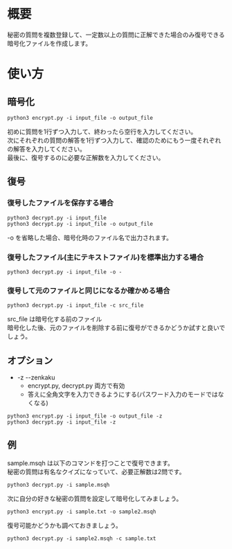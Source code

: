 # 概要

秘密の質問を複数登録して、一定数以上の質問に正解できた場合のみ復号できる暗号化ファイルを作成します。

# 使い方

## 暗号化

```
python3 encrypt.py -i input_file -o output_file
```

初めに質問を1行ずつ入力して、終わったら空行を入力してください。<br>
次にそれぞれの質問の解答を1行ずつ入力して、確認のためにもう一度それぞれの解答を入力してください。<br>
最後に、復号するのに必要な正解数を入力してください。<br>

## 復号

### 復号したファイルを保存する場合
```
python3 decrypt.py -i input_file
python3 decrypt.py -i input_file -o output_file
```
-o を省略した場合、暗号化時のファイル名で出力されます。

### 復号したファイル(主にテキストファイル)を標準出力する場合
```
python3 decrypt.py -i input_file -o -
```

### 復号して元のファイルと同じになるか確かめる場合
```
python3 decrypt.py -i input_file -c src_file
```
src_file は暗号化する前のファイル<br>
暗号化した後、元のファイルを削除する前に復号ができるかどうか試すと良いでしょう。<br>

## オプション

-	-z --zenkaku
	-	encrypt.py, decrypt.py 両方で有効
	-	答えに全角文字を入力できるようにする(パスワード入力のモードではなくなる)
```
python3 encrypt.py -i input_file -o output_file -z
python3 decrypt.py -i input_file -z
```

## 例

sample.msqh は以下のコマンドを打つことで復号できます。<br>
秘密の質問は有名なクイズになっていて、必要正解数は2問です。<br>
```
python3 decrypt.py -i sample.msqh
```

次に自分の好きな秘密の質問を設定して暗号化してみましょう。
```
python3 encrypt.py -i sample.txt -o sample2.msqh
```

復号可能かどうかも調べておきましょう。
```
python3 decrypt.py -i sample2.msqh -c sample.txt
```
